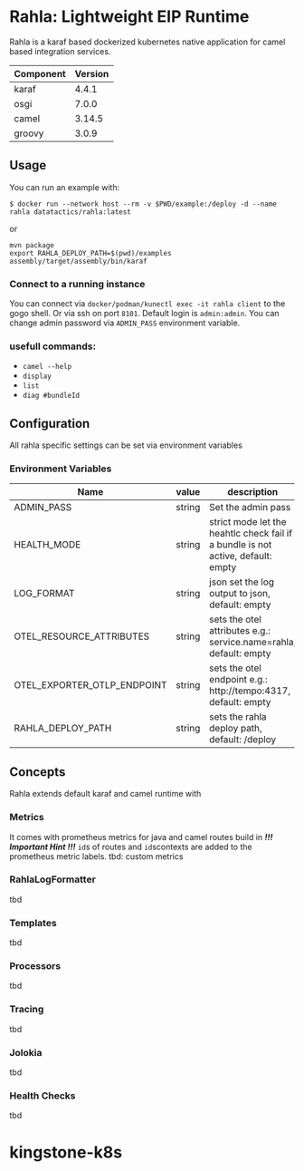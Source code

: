
# Rahla: Lightweight EIP Runtime

Rahla is a karaf based dockerized kubernetes native application for camel based integration
services.

| Component | Version |
|-----------|---------|
| karaf     | 4.4.1   |
| osgi      | 7.0.0   |
| camel     | 3.14.5  |
| groovy    | 3.0.9   |
## Usage

You can run an example with:

```
$ docker run --network host --rm -v $PWD/example:/deploy -d --name rahla datatactics/rahla:latest
```
or
```
mvn package
export RAHLA_DEPLOY_PATH=$(pwd)/examples
assembly/target/assembly/bin/karaf
```
### Connect to a running instance
You can connect via  ```docker/podman/kunectl exec -it rahla client``` to the gogo shell. Or via
ssh on port ``8101``. Default login is ```admin:admin```. You can change admin password
via ``ADMIN_PASS`` environment variable.
### usefull commands:
- ```camel --help```
- ```display```
- ```list```
- ```diag #bundleId```
## Configuration
All rahla specific settings can be set via environment variables
### Environment Variables
| Name                        | value  | description                                                                      |
|-----------------------------|--------|----------------------------------------------------------------------------------|
| ADMIN_PASS                  | string | Set the admin pass                                                               |
| HEALTH_MODE                 | string | strict mode let the heahtlc check fail if a bundle is not active, default: empty |                                 
| LOG_FORMAT                  | string | json set the log output to json, default: empty                                  |
| OTEL_RESOURCE_ATTRIBUTES    | string | sets the otel attributes e.g.: service.name=rahla, default: empty                |
| OTEL_EXPORTER_OTLP_ENDPOINT | string | sets the otel endpoint e.g.: http://tempo:4317, default: empty                   |
| RAHLA_DEPLOY_PATH           | string | sets the rahla deploy path, default: /deploy                                     |
## Concepts 
Rahla extends default karaf and camel runtime with 

### Metrics
It comes with prometheus metrics for java and camel routes build in 
***!!! Important Hint !!!***
```id```s of routes and ```id```scontexts are added to the prometheus metric labels.
tbd: custom metrics
### RahlaLogFormatter
tbd
### Templates
tbd
### Processors
tbd
### Tracing
tbd
### Jolokia
tbd
### Health Checks
tbd

# kingstone-k8s
